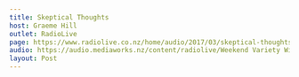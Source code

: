 ```yaml
---
title: Skeptical Thoughts
host: Graeme Hill
outlet: RadioLive
page: https://www.radiolive.co.nz/home/audio/2017/03/skeptical-thoughts-with-mark-honeychurch.html
audio: https://audio.mediaworks.nz/content/radiolive/Weekend Variety Wireless/Mar 2017/05_03_17_Mark.mp3
layout: Post
---
```


<page-radio />
